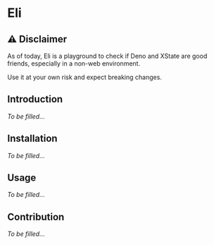 # Eli

## ⚠ Disclaimer

As of today, Eli is a playground to check if Deno and XState are good friends, especially in a non-web environment.

Use it at your own risk and expect breaking changes.

## Introduction

_To be filled..._

## Installation

_To be filled..._

## Usage

_To be filled..._

## Contribution

_To be filled..._
